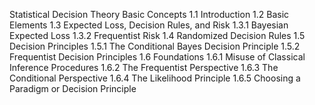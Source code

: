 
Statistical Decision Theory
Basic Concepts
1.1 Introduction
1.2 Basic Elements
1.3 Expected Loss, Decision Rules, and Risk
1.3.1 Bayesian Expected Loss
1.3.2 Frequentist Risk
1.4 Randomized Decision Rules
1.5 Decision Principles
1.5.1 The Conditional Bayes Decision Principle
1.5.2 Frequentist Decision Principles
1.6 Foundations
1.6.1 Misuse of Classical Inference Procedures
1.6.2 The Frequentist Perspective
1.6.3 The Conditional Perspective
1.6.4 The Likelihood Principle
1.6.5 Choosing a Paradigm or Decision Principle
